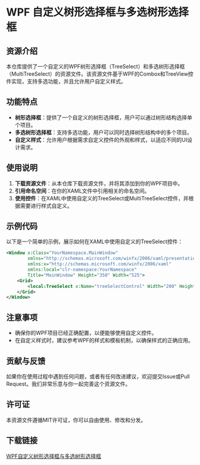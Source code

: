 # WPF 自定义树形选择框与多选树形选择框

## 资源介绍

本仓库提供了一个自定义的WPF树形选择框（TreeSelect）和多选树形选择框（MultiTreeSelect）的资源文件。该资源文件基于WPF的Combox和TreeView控件实现，支持多选功能，并且允许用户自定义样式。

## 功能特点

- **树形选择框**：提供了一个自定义的树形选择框，用户可以通过树形结构选择单个项目。
- **多选树形选择框**：支持多选功能，用户可以同时选择树形结构中的多个项目。
- **自定义样式**：允许用户根据需求自定义控件的外观和样式，以适应不同的UI设计需求。

## 使用说明

1. **下载资源文件**：从本仓库下载资源文件，并将其添加到你的WPF项目中。
2. **引用命名空间**：在你的XAML文件中引用相关的命名空间。
3. **使用控件**：在XAML中使用自定义的TreeSelect或MultiTreeSelect控件，并根据需要进行样式自定义。

## 示例代码

以下是一个简单的示例，展示如何在XAML中使用自定义的TreeSelect控件：

```xml
<Window x:Class="YourNamespace.MainWindow"
        xmlns="http://schemas.microsoft.com/winfx/2006/xaml/presentation"
        xmlns:x="http://schemas.microsoft.com/winfx/2006/xaml"
        xmlns:local="clr-namespace:YourNamespace"
        Title="MainWindow" Height="350" Width="525">
    <Grid>
        <local:TreeSelect x:Name="treeSelectControl" Width="200" Height="200"/>
    </Grid>
</Window>
```

## 注意事项

- 确保你的WPF项目已经正确配置，以便能够使用自定义控件。
- 在自定义样式时，建议参考WPF的样式和模板机制，以确保样式的正确应用。

## 贡献与反馈

如果你在使用过程中遇到任何问题，或者有任何改进建议，欢迎提交Issue或Pull Request。我们非常乐意与你一起完善这个资源文件。

## 许可证

本资源文件遵循MIT许可证，你可以自由使用、修改和分发。

## 下载链接

[WPF自定义树形选择框与多选树形选择框](https://pan.quark.cn/s/c7b6cf2468e7)